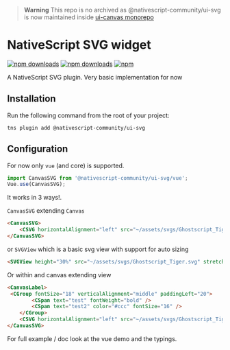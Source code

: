 >**Warning**
This repo is no archived as @nativescript-community/ui-svg is now maintained inside [ui-canvas monorepo](https://github.com/nativescript-community/ui-canvas)

# NativeScript SVG widget

[![npm downloads](https://img.shields.io/npm/dm/@nativescript-community/ui-svg.svg)](https://www.npmjs.com/package/@nativescript-community/ui-svg)
[![npm downloads](https://img.shields.io/npm/dt/@nativescript-community/ui-svg.svg)](https://www.npmjs.com/package/@nativescript-community/ui-svg)
[![npm](https://img.shields.io/npm/v/@nativescript-community/ui-svg.svg)](https://www.npmjs.com/package/@nativescript-community/ui-svg)

A NativeScript SVG plugin. Very basic implementation for now

## Installation

Run the following command from the root of your project:

`tns plugin add @nativescript-community/ui-svg`

## Configuration

For now only `vue` (and core) is supported.

```ts
import CanvasSVG from '@nativescript-community/ui-svg/vue';
Vue.use(CanvasSVG);
```

It works in 3 ways!.

`CanvasSVG` extending `Canvas`

```html
<CanvasSVG>
    <CSVG horizontalAlignment="left" src="~/assets/svgs/Ghostscript_Tiger.svg" height="100%" stretch="aspectFit" />
</CanvasSVG>
```

or `SVGView` which is a basic svg view with support for auto sizing

```html
<SVGView height="30%" src="~/assets/svgs/Ghostscript_Tiger.svg" stretch="aspectFit" backgroundColor="red" />
```

Or within and canvas extending view

```html
<CanvasLabel>
 <CGroup fontSize="18" verticalAlignment="middle" paddingLeft="20">
        <CSpan text="test" fontWeight="bold" />
        <CSpan text="test2" color="#ccc" fontSize="16" />
    </CGroup>
    <CSVG horizontalAlignment="left" src="~/assets/svgs/Ghostscript_Tiger.svg" height="10" stretch="aspectFit" />
</CanvasSVG>
```

For full example / doc look at the vue demo and the typings.

